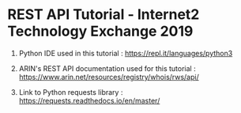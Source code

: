 # REST API Tutorial - Internet2 Technology Exchange 2019

1. Python IDE used in this tutorial :
https://repl.it/languages/python3

2. ARIN's REST API documentation used for this tutorial :
https://www.arin.net/resources/registry/whois/rws/api/
 
3. Link to Python requests library :
https://requests.readthedocs.io/en/master/

